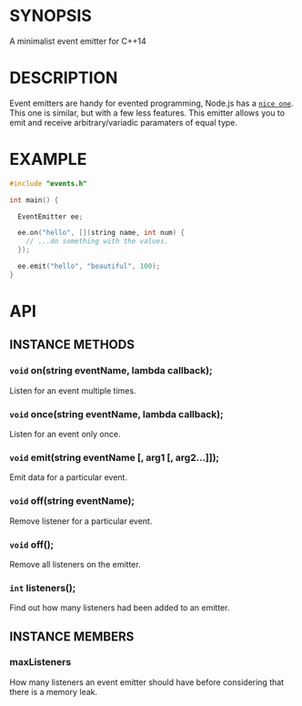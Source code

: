 # SYNOPSIS
A minimalist event emitter for C++14

# DESCRIPTION
Event emitters are handy for evented programming, Node.js has a
[`nice one`](https://github.com/joyent/node/blob/master/lib/events.js).
This one is similar, but with a few less features. This emitter
allows you to emit and receive arbitrary/variadic paramaters of equal
type.

# EXAMPLE

```cc
#include "events.h"

int main() {

  EventEmitter ee;

  ee.on("hello", [](string name, int num) {
    // ...do something with the values.
  });

  ee.emit("hello", "beautiful", 100);
}
```

# API

## INSTANCE METHODS

### `void` on(string eventName, lambda callback);
Listen for an event multiple times.

### `void` once(string eventName, lambda callback);
Listen for an event only once.

### `void` emit(string eventName [, arg1 [, arg2...]]);
Emit data for a particular event.

### `void` off(string eventName);
Remove listener for a particular event.

### `void` off();
Remove all listeners on the emitter.

### `int` listeners();
Find out how many listeners had been added to an emitter.

## INSTANCE MEMBERS

### maxListeners
How many listeners an event emitter should have
before considering that there is a memory leak.

